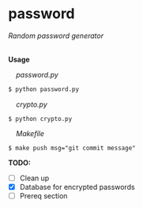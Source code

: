 # password
_Random password generator_

&nbsp;  
**Usage**

&nbsp;&nbsp;&nbsp;&nbsp;_password.py_
```bash
$ python password.py
```
&nbsp;&nbsp;&nbsp;&nbsp;_crypto.py_ 
```console
$ python crypto.py
```
&nbsp;&nbsp;&nbsp;&nbsp;_Makefile_ 
```console
$ make push msg="git commit message"
```

**TODO:**
- [ ] Clean up
- [x] Database for encrypted passwords
- [ ] Prereq section
